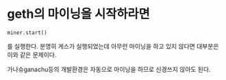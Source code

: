 # geth의 마이닝을 시작하라면 
```
miner.start()
```
를 실행한다. 분명히 게스가 실행되었는데 아무런 마이닝을 하고 있지 않다면 대부분은 이와 같은 문제이다.

가나슈ganachu등의 개발환경은 자동으로 마이닝을 하므로 신경쓰지 않아도 된다.
